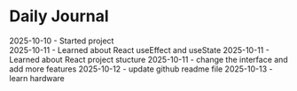 # Daily Journal

2025-10-10 - Started project  
2025-10-11 - Learned about React useEffect and useState
2025-10-11 - Learned about React project stucture
2025-10-11 - change the interface and add more features
2025-10-12 - update github readme file
2025-10-13 - learn hardware
